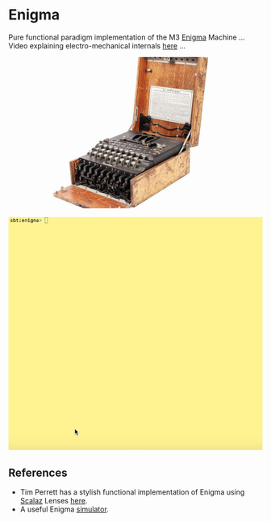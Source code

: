 # Enigma

Pure functional paradigm implementation of the M3 [Enigma](https://en.wikipedia.org/wiki/Enigma_machine) Machine ... Video explaining electro-mechanical internals [here](http://www.youtube.com/watch?v=umArTbL1h3A&t) ...

<p align="center">
  <img width="400" src="data/enigma.jpg">
</p>

<p align="center">
  <img width="700" src="data/enigma.gif">
</p>

## References
- Tim Perrett has a stylish functional implementation of Enigma using [Scalaz](http://eed3si9n.com/learning-scalaz/Lens.html) Lenses [here](https://github.com/timperrett/enigma).
- A useful Enigma [simulator](https://www.101computing.net/enigma-machine-emulator/).

